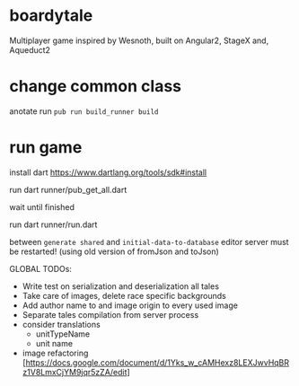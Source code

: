 # boardytale
Multiplayer game inspired by Wesnoth, built on Angular2, StageX and, Aqueduct2

# change common class
anotate
run `pub run build_runner build`

# run game
install dart https://www.dartlang.org/tools/sdk#install

run
dart runner/pub_get_all.dart

wait until finished

run 
dart runner/run.dart

between `generate shared` and `initial-data-to-database` editor server must be restarted! (using old version of fromJson and toJson)



GLOBAL TODOs:
 - Write test on serialization and deserialization all tales
 - Take care of images, delete race specific backgrounds
 - Add author name to and image origin to every used image
 - Separate tales compilation from server process
 - consider translations
    - unitTypeName
    - unit name
 - image refactoring [https://docs.google.com/document/d/1Yks_w_cAMHexz8LEXJwvHqBRz1V8LmxCjYM9jqr5zZA/edit]
